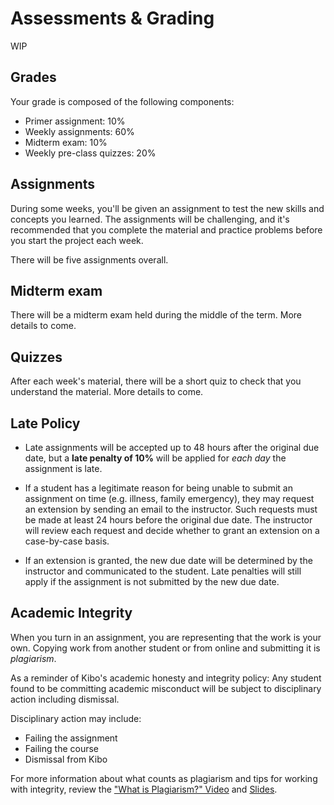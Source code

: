 # Assessments & Grading

WIP

## Grades

Your grade is composed of the following components:

* Primer assignment: 10%
* Weekly assignments: 60%
* Midterm exam: 10%
* Weekly pre-class quizzes: 20%

## Assignments

During some weeks, you'll be given an assignment to test the new skills and concepts you learned.
The assignments will be challenging, and it's recommended that you complete the
material and practice problems before you start the project each week.

There will be five assignments overall.

## Midterm exam

There will be a midterm exam held during the middle of the term. More details to come.

## Quizzes

After each week's material, there will be a short quiz to check that you understand the material. More details to come.

## Late Policy

- Late assignments will be accepted up to 48 hours after the original due date, but a **late penalty of 10%** will be applied for _each day_ the assignment is late.

- If a student has a legitimate reason for being unable to submit an assignment on time (e.g. illness, family emergency), they may request an extension by sending an email to the instructor. Such requests must be made at least 24 hours before the original due date. The instructor will review each request and decide whether to grant an extension on a case-by-case basis.

- If an extension is granted, the new due date will be determined by the instructor and communicated to the student. Late penalties will still apply if the assignment is not submitted by the new due date.

## Academic Integrity

When you turn in an assignment, you are representing that the work is your own.
Copying work from another student or from online and submitting it is _plagiarism_.

As a reminder of Kibo's academic honesty and integrity policy: Any student found
to be committing academic misconduct will be subject to disciplinary action
including dismissal.

Disciplinary action may include:

- Failing the assignment
- Failing the course
- Dismissal from Kibo

For more information about what counts as plagiarism and tips for working with
integrity, review the ["What is Plagiarism?" Video](https://youtu.be/2qmWz7Qvh0E)
and [Slides](https://docs.google.com/presentation/d/1CB_lQf3SZE37Fs3ZQC8o2tyiHGBSXxwVsMCg_md6CI0/).
